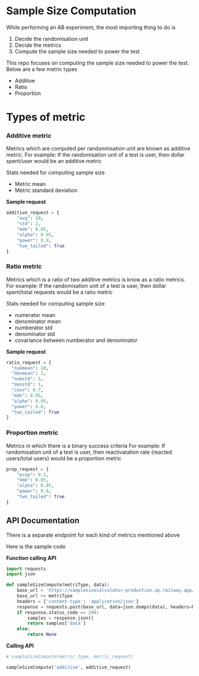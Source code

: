 # Sample Size Computation
While performing an AB experiment, the most importing thing to do is
1. Decide the randomisation unit
2. Decide the metrics
3. Compute the sample size needed to power the test

This repo focuses on computing the sample size needed to power the test. Below are a few metric types
* Additive
* Ratio
* Proportion

# Types of metric

### Additive metric
Metrics which are computed per randonmisation unit are known as additive metric. 
For example: If the randomisation unit of a test is user, then dollar spent/user would be an additive metric

Stats needed for computing sample size
* Metric mean
* Metric standard deviation

**Sample request**

```python
additive_request = {
    "avg": 10,
    "std": 2,
    "mde": 0.05,
    "alpha": 0.05,
    "power": 0.8,
    "two_tailed": True
}
```

### Ratio metric
Metrics which is a ratio of two additive metrics is know as a ratio metrics.
For example: If the randomisation unit of a test is user, then dollar spent/total requests would be a ratio metric

Stats needed for computing sample size
* numerator mean
* denominator mean
* numberator std
* denominator std
* covariance between numberator and denominator

**Sample request**

  ```python
ratio_request = {
    "nummean": 10,
    "denmean": 2,
    "numstd": 5,
    "denstd": 1,
    "covv": 0.7,
    "mde": 0.05,
    "alpha": 0.05,
    "power": 0.8,
    "two_tailed": True
}
```

### Proportion metric
Metrics in which there is a binary success criteria
For example: If randomisation unit of a test is user, then reactivatation rate (reacted users/total users) would be a proportion metric

```python
prop_request = {
    "prop": 0.2,
    "mde": 0.05,
    "alpha": 0.05,
    "power": 0.8,
    "two_tailed": True
}
```


## API Documentation

There is a separate endpoint for each kind of metrics mentioned above

Here is the sample code


**Function calling API**
```python
import requests
import json

def sampleSizeCompute(metriType, data):
    base_url = 'https://samplesizecalculator-production.up.railway.app/'
    base_url += metriType
    headers = {'content-type': 'application/json'}
    response = requests.post(base_url, data=json.dumps(data), headers=headers)
    if response.status_code == 200:
        samples = response.json()
        return samples['data']
    else:
        return None
```

**Calling API**
```python
# sampleSizeCompute(metric_type, metric_request)

sampleSizeCompute('additive', additive_request)
```
